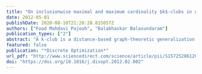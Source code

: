 ```yaml
---
title: "On inclusionwise maximal and maximum cardinality $k$-clubs in graphs"
date: 2012-05-01
publishDate: 2020-08-10T21:28:28.815057Z
authors: ["Foad Mahdavi Pajouh", "Balabhaskar Balasundaram"]
publication_types: ["2"]
abstract: "A k-club is a distance-based graph-theoretic generalization of a clique, originally introduced to model cohesive social subgroups in social network analysis. The k-clubs represent low diameter clusters in graphs and are appropriate for various graph-based data mining applications. Unlike cliques, the k-club model is nonhereditary, meaning every subset of a k-club is not necessarily a k-club. In this article, we settle an open problem establishing the intractability of testing inclusion-wise maximality of k-clubs. This result is in contrast to polynomial-time verifiability of maximal cliques, and is a direct consequence of its nonhereditary nature. We also identify a class of graphs for which this problem is polynomial-time solvable. We propose a distance coloring based upper-bounding scheme and a bounded enumeration based lower-bounding routine and employ them in a combinatorial branch-and-bound algorithm for finding maximum cardinality k-clubs. Computational results from using the proposed algorithms on 200-vertex graphs are also provided."
featured: false
publication: "*Discrete Optimization*"
url_pdf: "http://www.sciencedirect.com/science/article/pii/S1572528612000163"
doi: "https://doi.org/10.1016/j.disopt.2012.02.002"
---
```


